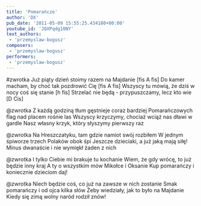 ```yaml
---
title: 'Pomarańcze'
author: 'DX'
pub_date: '2011-05-09 15:55:25.434180+00:00'
youtube_id: 'JQXPqdg10NY'
text_authors:
 - 'przemyslaw-bogusz'
composers:
 - 'przemyslaw-bogusz'
performers:
 - 'przemyslaw-bogusz'
---
```


#zwrotka
Już piąty dzień stoimy razem na Majdanie [fis A fis]
Do kamer macham, by choć tak pozdrowić Cię [fis A fis]
Wszyscy tu mówią, że dziś w nocy coś się stanie [h fis]
Strzelać nie będą - przypuszczamy, lecz kto wie [D Cis]

@zwrotka
Z każdą godziną tłum gęstnieje coraz bardziej
Pomarańczowych flag nad placem rośnie las
Wszyscy krzyczymy, chociaż wciąż nas dławi w gardle
Nasz własny krzyk, który słyszymy pierwszy raz 

@zwrotka
Na Hreszczatyku, tam gdzie namiot swój rozbiłem
W jednym śpiworze trzech Polaków obok śpi
Jeszcze dzieciaki, a już jaką mają siłę!
Minus dwanaście i nie wymiękł żaden z nich

@zwrotka
I tylko Ciebie mi brakuje tu kochanie
Wiem, że gdy wrócę, to już będzie inny kraj
A ty o wszystkim mów Mikołce i Oksanie
Kup pomarańczy i koniecznie dzieciom daj!

@zwrotka
Niech będzie coś, co już na zawsze w nich zostanie
Smak pomarańczy i od ojca kilka słów
Żeby wiedziały, jak to było na Majdanie
Kiedy się zimą wolny naród rodził znów! 